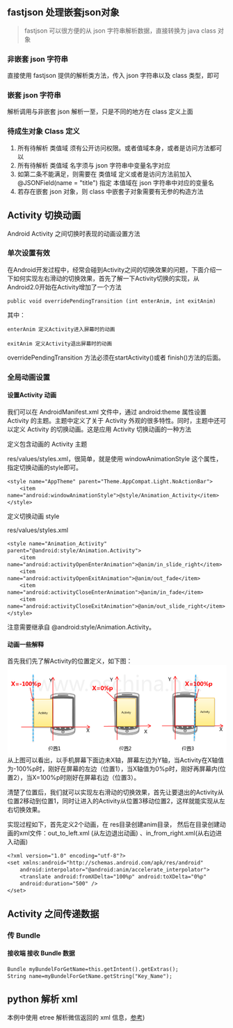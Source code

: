 ## fastjson 处理嵌套json对象
>fastjson 可以很方便的从 json 字符串解析数据，直接转换为 java class 对象  


### 非嵌套 json 字符串
直接使用 fastjson 提供的解析类方法，传入 json 字符串以及 class 类型，即可

### 嵌套 json 字符串
解析调用与非嵌套 json 解析一至，只是不同的地方在 class 定义上面

### 待成生对象 Class 定义
1. 所有待解析 类值域 须有公开访问权限。或者值域本身，或者是访问方法都可以
2. 所有待解析 类值域 名字须与 json 字符串中变量名字对应
3. 如第二条不能满足，则需要在 类值域 定义或者是访问方法前加入   @JSONField(name = "title")   指定 本值域在 json 字符串中对应的变量名
4. 若存在嵌套 json 对象，则 class 中嵌套子对象需要有无参的构造方法




## Activity 切换动画
Android Activity 之间切换时表现的动画设置方法

### 单次设置有效
在Android开发过程中，经常会碰到Activity之间的切换效果的问题，下面介绍一下如何实现左右滑动的切换效果，首先了解一下Activity切换的实现，从Android2.0开始在Activity增加了一个方法

    public void overridePendingTransition (int enterAnim, int exitAnim)

其中：

    enterAnim 定义Activity进入屏幕时的动画

    exitAnim 定义Activity退出屏幕时的动画

overridePendingTransition 方法必须在startActivity()或者 finish()方法的后面。


### 全局动画设置
#### 设置Activity 动画
我们可以在 AndroidManifest.xml 文件中，通过 android:theme 属性设置 Activity 的主题。主题中定义了关于 Activity 外观的很多特性。同时，主题中还可以定义 Activity 的切换动画。这是应用 Activity 切换动画的一种方法

定义包含动画的 Activity 主题

res/values/styles.xml，很简单，就是使用 windowAnimationStyle 这个属性，指定切换动画的style即可。

    <style name="AppTheme" parent="Theme.AppCompat.Light.NoActionBar">
        <item name="android:windowAnimationStyle">@style/Animation_Activity</item>
    </style>

定义切换动画 style

res/values/styles.xml

    <style name="Animation_Activity" parent="@android:style/Animation.Activity">
        <item name="android:activityOpenEnterAnimation">@anim/in_slide_right</item>
        <item name="android:activityOpenExitAnimation">@anim/out_fade</item>
        <item name="android:activityCloseEnterAnimation">@anim/in_fade</item>
        <item name="android:activityCloseExitAnimation">@anim/out_slide_right</item>
    </style>

注意需要继承自 @android:style/Animation.Activity。


#### 动画一些解释
首先我们先了解Activity的位置定义，如下图：
![animation](./mk_res/animation.png)  
从上图可以看出，以手机屏幕下面边未X轴，屏幕左边为Y轴，当Activity在X轴值为-100%p时，刚好在屏幕的左边（位置1），当X轴值为0%p时，刚好再屏幕内(位置2），当X=100%p时刚好在屏幕右边（位置3）。

清楚了位置后，我们就可以实现左右滑动的切换效果，首先让要退出的Activity从位置2移动到位置1，同时让进入的Activity从位置3移动位置2，这样就能实现从左右切换效果。

实现过程如下，首先定义2个动画，在 res目录创建anim目录， 然后在目录创建动画的xml文件：out_to_left.xml (从左边退出动画) 、in_from_right.xml(从右边进入动画)  

    <?xml version="1.0" encoding="utf-8"?>
    <set xmlns:android="http://schemas.android.com/apk/res/android"  
        android:interpolator="@android:anim/accelerate_interpolator">
        <translate android:fromXDelta="100%p" android:toXDelta="0%p"
        android:duration="500" />
    </set>




## Activity 之间传递数据
### 传 Bundle
#### 接收端 接收 Bundle 数据
    Bundle myBundelForGetName=this.getIntent().getExtras(); 
    String name=myBundelForGetName.getString("Key_Name");


## python 解析 xml
本例中使用 etree 解析微信返回的 xml 信息，[参考](http://blog.csdn.net/gingerredjade/article/details/21944675))